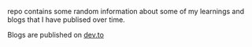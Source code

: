 repo contains some random information about some of my learnings and blogs that I have publised over time.

Blogs are published on [dev.to](https://dev.to/hozefaj)
